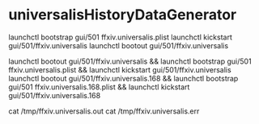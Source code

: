 # universalisHistoryDataGenerator

launchctl bootstrap gui/501 ffxiv.universalis.plist
launchctl kickstart gui/501/ffxiv.universalis
launchctl bootout gui/501/ffxiv.universalis

launchctl bootout gui/501/ffxiv.universalis && launchctl bootstrap gui/501 ffxiv.universalis.plist && launchctl kickstart gui/501/ffxiv.universalis
launchctl bootout gui/501/ffxiv.universalis.168 && launchctl bootstrap gui/501 ffxiv.universalis.168.plist && launchctl kickstart gui/501/ffxiv.universalis.168


cat /tmp/ffxiv.universalis.out
cat /tmp/ffxiv.universalis.err